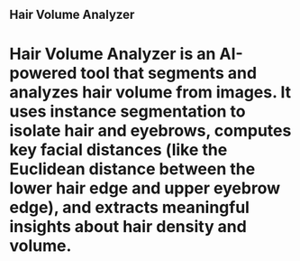 ## Hair Volume Analyzer

# Hair Volume Analyzer is an AI-powered tool that segments and analyzes hair volume from images. It uses instance segmentation to isolate hair and eyebrows, computes key facial distances (like the Euclidean distance between the lower hair edge and upper eyebrow edge), and extracts meaningful insights about hair density and volume.
